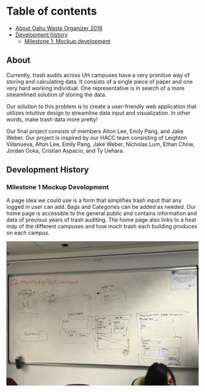 # Table of contents

* [About Oahu Waste Organizer 2018](#about)
* [Development history](#development-history)
  * [Milestone 1: Mockup development](#milestone-1-mockup-development)

## About
Currently, trash audits across UH campuses have a very primitive way of storing and calculating data. It consists of a single piece of paper and one very hard working individual. One representative is in search of a more streamlined solution of storing the data.

Our solution to this problem is to create a user-friendly web application that utilizes intuitive design to streamline data input and visualization. In other words, make trash data more pretty!

Our final project consists of members Alton Lee, Emily Pang, and Jake Weber. Our project is inspired by our HACC team consisting of Leighton Villanueva, Alton Lee, Emily Pang, Jake Weber, Nicholas Lum, Ethan Chow, Jordan Ooka, Cristian Aspacio, and Ty Uehara.

## Development History

### Milestone 1 Mockup Development

A page idea we could use is a form that simplifies trash input that any logged in user can add. Bags and Categories can be added as needed. Our home page is accessible to the general public and contains information and data of previous years of trash auditing. The home page also links to a heat map of the different campuses and how much trash each building produces on each campus.

![mockup landing page and login](/images/landing-page.jpg)



